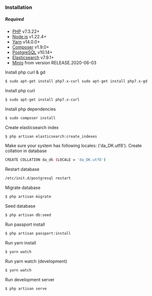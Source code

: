 ### Installation
##### Required
 - [PHP](https://www.php.net/) v7.3.22+
 - [Node.js](https://nodejs.org/) v1.22.4+
 - [Yarn](https://www.npmjs.com/package/yarn) v14.0.0+
 - [Composer](https://getcomposer.org/) v1.9.0+
 - [PostgreSQL](https://www.postgresql.org/) v10.14+
 - [Elasticsearch](https://www.elastic.co/) v7.9.1+
 - [Minio](https://min.io/) from version RELEASE.2020-06-03

Install php curl & gd
```sh
$ sudo apt-get install php7.x-curl sudo apt-get install php7.x-gd
```
Install php curl
```sh
$ sudo apt-get install php7.x-curl
```
Install php dependencies
```sh
$ sudo composer install
```
Create elasticsearch index
```sh
$ php artisan elasticsearch:create_indexes
```
Make sure your system has following locales: ('da_DK.utf8'). Create collation in database
```sh
CREATE COLLATION da_dk (LOCALE = 'da_DK.utf8')
```
Restart database
```sh
/etc/init.d/postgresql restart
```
Migrate database
```sh
$ php artisan migrate
```
Seed database
```sh
$ php artisan db:seed
```
Run passport install
```sh
$ php artisan passport:install
```
Run yarn install
```sh
$ yarn watch
```
Run yarn watch (development)
```sh
$ yarn watch
```
Run development server
```sh
$ php artisan serve
```